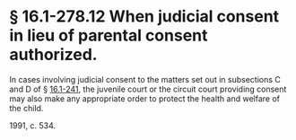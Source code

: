 # § 16.1-278.12 When judicial consent in lieu of parental consent authorized.

<p>In cases involving judicial consent to the matters set out in subsections C and D of § <a href='http://law.lis.virginia.gov/vacode/16.1-241/'>16.1-241</a>, the juvenile court or the circuit court providing consent may also make any appropriate order to protect the health and welfare of the child.</p><p>1991, c. 534.</p>